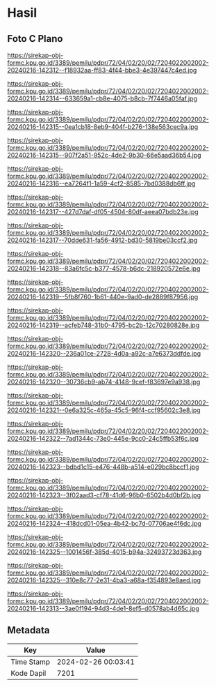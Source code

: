 # Hasil

## Foto C Plano

https://sirekap-obj-formc.kpu.go.id/3389/pemilu/pdpr/72/04/02/20/02/7204022002002-20240216-142312--f18932aa-ff83-4f44-bbe3-4e397447c4ed.jpg

https://sirekap-obj-formc.kpu.go.id/3389/pemilu/pdpr/72/04/02/20/02/7204022002002-20240216-142314--633659a1-cb8e-4075-b8cb-7f7446a05faf.jpg

https://sirekap-obj-formc.kpu.go.id/3389/pemilu/pdpr/72/04/02/20/02/7204022002002-20240216-142315--0ea1cb18-8eb9-404f-b276-138e563cec9a.jpg

https://sirekap-obj-formc.kpu.go.id/3389/pemilu/pdpr/72/04/02/20/02/7204022002002-20240216-142315--907f2a51-952c-4de2-9b30-66e5aad36b54.jpg

https://sirekap-obj-formc.kpu.go.id/3389/pemilu/pdpr/72/04/02/20/02/7204022002002-20240216-142316--ea7264f1-1a59-4cf2-8585-7bd0388db6ff.jpg

https://sirekap-obj-formc.kpu.go.id/3389/pemilu/pdpr/72/04/02/20/02/7204022002002-20240216-142317--427d7daf-df05-4504-80df-aeea07bdb23e.jpg

https://sirekap-obj-formc.kpu.go.id/3389/pemilu/pdpr/72/04/02/20/02/7204022002002-20240216-142317--70dde631-fa56-4912-bd30-5819be03ccf2.jpg

https://sirekap-obj-formc.kpu.go.id/3389/pemilu/pdpr/72/04/02/20/02/7204022002002-20240216-142318--83a6fc5c-b377-4578-b6dc-218920572e6e.jpg

https://sirekap-obj-formc.kpu.go.id/3389/pemilu/pdpr/72/04/02/20/02/7204022002002-20240216-142319--5fb8f760-1b61-440e-9ad0-de2889f87956.jpg

https://sirekap-obj-formc.kpu.go.id/3389/pemilu/pdpr/72/04/02/20/02/7204022002002-20240216-142319--acfeb748-31b0-4795-bc2b-12c70280828e.jpg

https://sirekap-obj-formc.kpu.go.id/3389/pemilu/pdpr/72/04/02/20/02/7204022002002-20240216-142320--236a01ce-2728-4d0a-a92c-a7e6373ddfde.jpg

https://sirekap-obj-formc.kpu.go.id/3389/pemilu/pdpr/72/04/02/20/02/7204022002002-20240216-142320--30736cb9-ab74-4148-9cef-f83697e9a938.jpg

https://sirekap-obj-formc.kpu.go.id/3389/pemilu/pdpr/72/04/02/20/02/7204022002002-20240216-142321--0e6a325c-465a-45c5-96f4-ccf95602c3e8.jpg

https://sirekap-obj-formc.kpu.go.id/3389/pemilu/pdpr/72/04/02/20/02/7204022002002-20240216-142322--7ad1344c-73e0-445e-9cc0-24c5ffb53f6c.jpg

https://sirekap-obj-formc.kpu.go.id/3389/pemilu/pdpr/72/04/02/20/02/7204022002002-20240216-142323--bdbd1c15-e476-448b-a514-e029bc8bccf1.jpg

https://sirekap-obj-formc.kpu.go.id/3389/pemilu/pdpr/72/04/02/20/02/7204022002002-20240216-142323--3f02aad3-cf78-41d6-96b0-6502b4d0bf2b.jpg

https://sirekap-obj-formc.kpu.go.id/3389/pemilu/pdpr/72/04/02/20/02/7204022002002-20240216-142324--418dcd01-05ea-4b42-bc7d-07706ae4f6dc.jpg

https://sirekap-obj-formc.kpu.go.id/3389/pemilu/pdpr/72/04/02/20/02/7204022002002-20240216-142325--1001456f-385d-4015-b94a-32493723d363.jpg

https://sirekap-obj-formc.kpu.go.id/3389/pemilu/pdpr/72/04/02/20/02/7204022002002-20240216-142325--310e8c77-2e31-4ba3-a68a-f354893e8aed.jpg

https://sirekap-obj-formc.kpu.go.id/3389/pemilu/pdpr/72/04/02/20/02/7204022002002-20240216-142313--3ae0f194-94d3-4de1-8ef5-d0578ab4d65c.jpg


## Metadata

| Key        | Value               |
| ---------- | ------------------- |
| Time Stamp | 2024-02-26 00:03:41 |
| Kode Dapil | 7201                |



